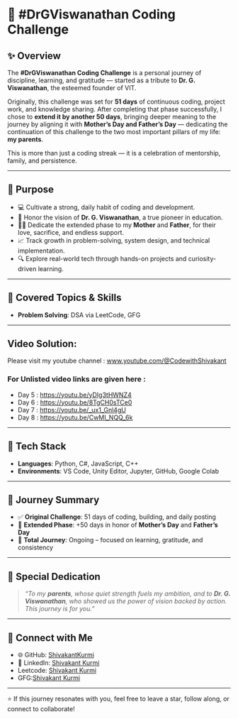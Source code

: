 # 🚀 #DrGViswanathan Coding Challenge

## ✨ Overview

The **#DrGViswanathan Coding Challenge** is a personal journey of discipline, learning, and gratitude — started as a tribute to **Dr. G. Viswanathan**, the esteemed founder of VIT.

Originally, this challenge was set for **51 days** of continuous coding, project work, and knowledge sharing. After completing that phase successfully, I chose to **extend it by another 50 days**, bringing deeper meaning to the journey by aligning it with **Mother’s Day and Father’s Day** — dedicating the continuation of this challenge to the two most important pillars of my life: **my parents**.

This is more than just a coding streak — it is a celebration of mentorship, family, and persistence.

---

## 🎯 Purpose

- 💻 Cultivate a strong, daily habit of coding and development.
- 🙏 Honor the vision of **Dr. G. Viswanathan**, a true pioneer in education.
- 👩‍👦 Dedicate the extended phase to my **Mother** and **Father**, for their love, sacrifice, and endless support.
- 📈 Track growth in problem-solving, system design, and technical implementation.
- 🔍 Explore real-world tech through hands-on projects and curiosity-driven learning.

---

## 🧠 Covered Topics & Skills

- **Problem Solving**: DSA via LeetCode, GFG


---

## Video Solution:
Please visit my youtube channel : www.youtube.com/@CodewithShivakant
### For Unlisted video links are given here :
- Day 5 : https://youtu.be/yDIg3tHWNZ4
- Day 6 : https://youtu.be/8TgCH0sTCe0
- Day 7 : https://youtu.be/_ux1_Gnl4gU
- Day 8 : https://youtu.be/CwMI_NQQ_6k

---

## 🔧 Tech Stack

- **Languages**: Python, C#, JavaScript, C++
- **Environments**: VS Code, Unity Editor, Jupyter, GitHub, Google Colab

---


## 📌 Journey Summary

- ✅ **Original Challenge**: 51 days of coding, building, and daily posting  
- 🔁 **Extended Phase**: +50 days in honor of **Mother’s Day** and **Father’s Day**  
- 🧭 **Total Journey**: Ongoing – focused on learning, gratitude, and consistency

---

## 🧡 Special Dedication

> _“To my **parents**, whose quiet strength fuels my ambition, and to **Dr. G. Viswanathan**, who showed us the power of vision backed by action. This journey is for you.”_

---

## 🤝 Connect with Me

- 🌐 GitHub: [ShivakantKurmi](https://github.com/shivakantkurmi)
- 💼 LinkedIn: [Shivakant Kurmi](www.linkedin.com/in/shivakant-kurmi-15339428a)
- Leetcode: [Shivakant Kurmi](https://leetcode.com/u/Shivakant_kurmi/)
- GFG:[Shivakant Kurmi](https://www.geeksforgeeks.org/user/shivakant_kurmi_23bcg10140/)

---

⭐ If this journey resonates with you, feel free to leave a star, follow along, or connect to collaborate!
